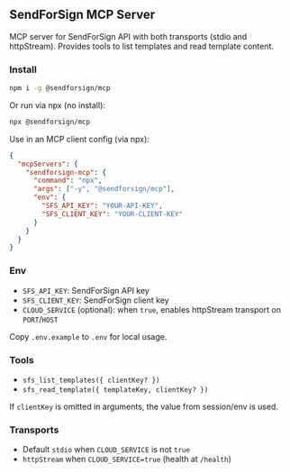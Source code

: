 ## SendForSign MCP Server

MCP server for SendForSign API with both transports (stdio and httpStream). Provides tools to list templates and read template content.

### Install

```bash
npm i -g @sendforsign/mcp
```

Or run via npx (no install):

```bash
npx @sendforsign/mcp
```

Use in an MCP client config (via npx):

```json
{
  "mcpServers": {
    "sendforsign-mcp": {
      "command": "npx",
      "args": ["-y", "@sendforsign/mcp"],
      "env": {
        "SFS_API_KEY": "YOUR-API-KEY",
        "SFS_CLIENT_KEY": "YOUR-CLIENT-KEY"
      }
    }
  }
}
```

### Env

- `SFS_API_KEY`: SendForSign API key
- `SFS_CLIENT_KEY`: SendForSign client key
- `CLOUD_SERVICE` (optional): when `true`, enables httpStream transport on `PORT`/`HOST`

Copy `.env.example` to `.env` for local usage.

### Tools

- `sfs_list_templates({ clientKey? })`
- `sfs_read_template({ templateKey, clientKey? })`

If `clientKey` is omitted in arguments, the value from session/env is used.

### Transports

- Default `stdio` when `CLOUD_SERVICE` is not `true`
- `httpStream` when `CLOUD_SERVICE=true` (health at `/health`)


